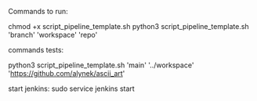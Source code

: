 Commands to run:

chmod +x script_pipeline_template.sh
python3 script_pipeline_template.sh 'branch' 'workspace' 'repo'


commands tests:

python3 script_pipeline_template.sh 'main' '../workspace' 'https://github.com/alynek/ascii_art'

start jenkins:
    sudo service jenkins start